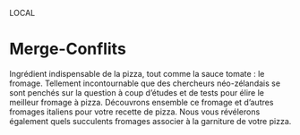 LOCAL
# Merge-Conflits
Ingrédient indispensable de la pizza, tout comme la sauce tomate : le fromage. Tellement incontournable que des chercheurs néo-zélandais se sont penchés sur la question à coup d’études et de tests pour élire le meilleur fromage à pizza. Découvrons ensemble ce fromage et d’autres fromages italiens pour votre recette de pizza. Nous vous révélerons également quels succulents fromages associer à la garniture de votre pizza. 
